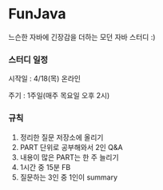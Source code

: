 # FunJava
느슨한 자바에 긴장감을 더하는 모던 자바 스터디 :)

### 스터디 일정
시작일 : 4/18(목) 온라인

주기 : 1주일(매주 목요일 오후 2시)

### 규칙
1. 정리한 질문 저장소에 올리기
2. PART 단위로 공부해와서 2인 Q&A
3. 내용이 많은 PART는 한 주 늘리기
4. 1시간 중 15분 FB
5. 질문하는 3인 중 1인이 summary
